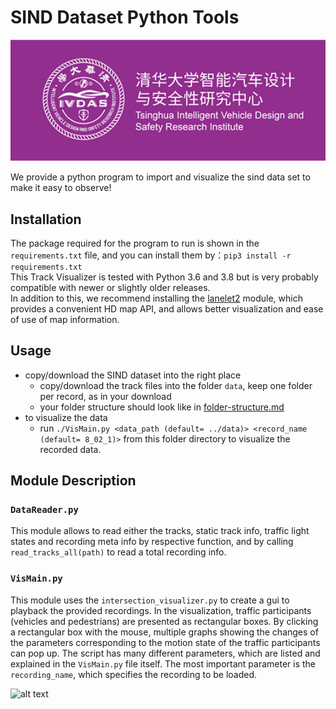 # SIND Dataset Python Tools

<p align="center">
  <img src="doc/logo.png">
</p>  

We provide a python program to import and visualize the sind data set to make it easy to observe!  

## Installation
The package required for the program to run is shown in the `requirements.txt` file, and you can install them by：`pip3 install -r requirements.txt`  
This Track Visualizer is tested with Python 3.6 and 3.8 but is very probably compatible with newer or slightly older releases.  
In addition to this, we recommend installing the [lanelet2](https://github.com/fzi-forschungszentrum-informatik/Lanelet2) module, which provides a convenient HD map API, and allows better visualization and ease of use of map information.  

## Usage
* copy/download the SIND dataset into the right place
  * copy/download the track files into the folder `data`, keep one folder per record, as in your download
  * your folder structure should look like in [folder-structure.md](/doc/folder-structure.md)
* to visualize the data
  * run `./VisMain.py <data_path (default= ../data)> <record_name (default= 8_02_1)>` from this folder directory to visualize the recorded data. 

## Module Description
### `DataReader.py`
This module allows to read either the tracks, static track info, traffic light states and recording meta info by respective function, and by calling `read_tracks_all(path)` to read a total recording info. 

### `VisMain.py`
This module uses the `intersection_visualizer.py` to create a gui to playback the provided recordings. In the visualization, traffic participants (vehicles and pedestrians) are presented as rectangular boxes. By clicking a rectangular box with the mouse, multiple graphs showing the changes of the parameters corresponding to the motion state of the traffic participants can pop up. 
The script has many different parameters, which are listed and explained in the `VisMain.py` file itself. The most 
important parameter is the `recording_name`, which specifies the recording to be loaded. 

![alt text](doc/screenshot_track_visualization.jpg "Screenshot of track visualization")
